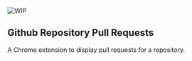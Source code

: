 ![WIP](https://img.shields.io/badge/WIP-DO%20NOT%20USE-red.svg)

## Github Repository Pull Requests

A Chrome extension to display pull requests for a repository.
